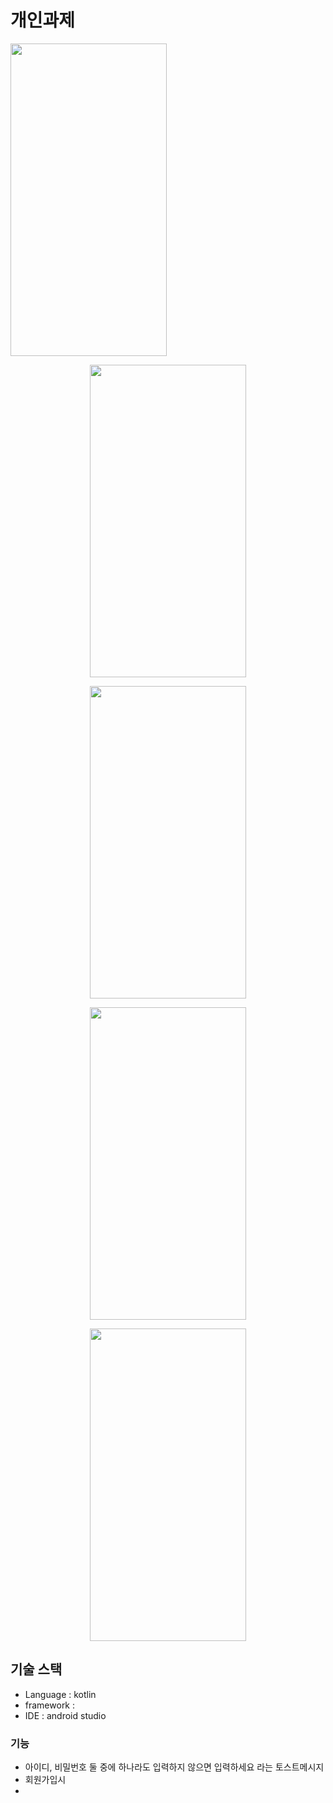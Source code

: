 # 개인과제 



<p align="left">
<img src="https://user-images.githubusercontent.com/94061061/259588265-0d6f3a18-0a9a-405b-9f6a-9e796a369f17.png" width="250" height="500"/>
</p>

<p align="center">
<img src="https://user-images.githubusercontent.com/94061061/259588272-f07282c5-8ffc-4b36-8210-315e3f4e1da4.png" width="250" height="500"/>
</p>

<p align="center">
<img src="https://user-images.githubusercontent.com/94061061/259588276-47194265-5683-4cb4-8460-3cc12bdf78ea.png" width="250" height="500"/>
</p>

<p align="center">
<img src="https://user-images.githubusercontent.com/94061061/259590063-dfa6f30a-12cf-4ea6-89ef-665f6852a30b.png" width="250" height="500"/>
</p>

<p align="center">
<img src="https://user-images.githubusercontent.com/94061061/259590469-dd57d400-e3c1-4e59-8df4-2ebf4bd5a824.png" width="250" height="500"/>
</p>



## 기술 스택

* Language : kotlin
* framework : 
* IDE : android studio

### 기능
* 아이디, 비밀번호 둘 중에 하나라도 입력하지 않으면 입력하세요 라는 토스트메시지
* 회원가입시
* 
